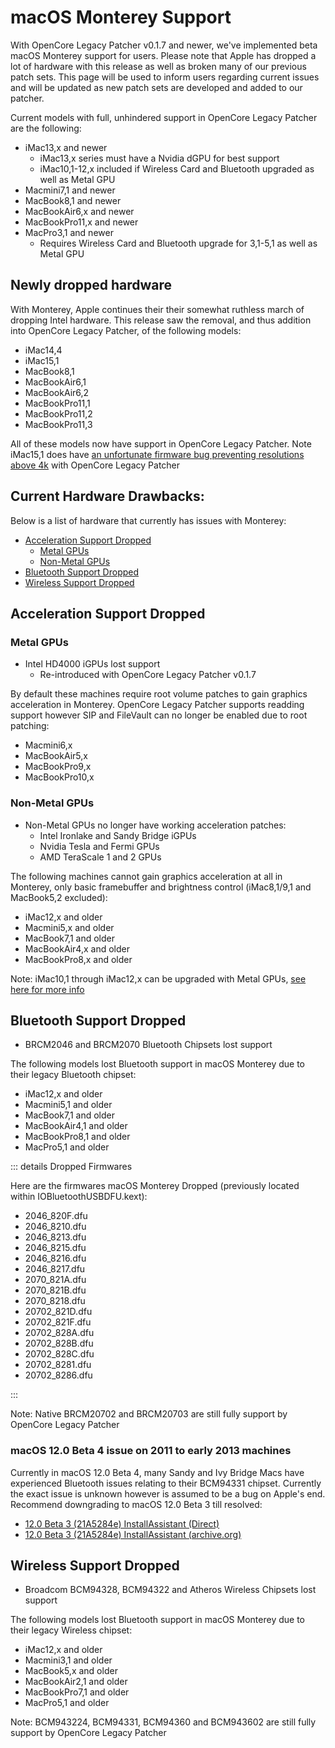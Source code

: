 # macOS Monterey Support

With OpenCore Legacy Patcher v0.1.7 and newer, we've implemented beta macOS Monterey support for users. Please note that Apple has dropped a lot of hardware with this release as well as broken many of our previous patch sets. This page will be used to inform users regarding current issues and will be updated as new patch sets are developed and added to our patcher.

Current models with full, unhindered support in OpenCore Legacy Patcher are the following:

* iMac13,x and newer
  * iMac13,x series must have a Nvidia dGPU for best support
  * iMac10,1-12,x included if Wireless Card and Bluetooth upgraded as well as Metal GPU
* Macmini7,1 and newer
* MacBook8,1 and newer
* MacBookAir6,x and newer
* MacBookPro11,x and newer
* MacPro3,1 and newer
  * Requires Wireless Card and Bluetooth upgrade for 3,1-5,1 as well as Metal GPU
 
 
## Newly dropped hardware

With Monterey, Apple continues their their somewhat ruthless march of dropping Intel hardware. This release saw the removal, and thus addition into OpenCore Legacy Patcher, of the following models:

* iMac14,4
* iMac15,1
* MacBook8,1
* MacBookAir6,1
* MacBookAir6,2
* MacBookPro11,1
* MacBookPro11,2
* MacBookPro11,3

All of these models now have support in OpenCore Legacy Patcher. Note iMac15,1 does have [an unfortunate firmware bug preventing resolutions above 4k](https://github.com/dortania/OpenCore-Legacy-Patcher/issues/359) with OpenCore Legacy Patcher

## Current Hardware Drawbacks:

Below is a list of hardware that currently has issues with Monterey:

* [Acceleration Support Dropped](#acceleration-support-dropped)
  * [Metal GPUs](#metal-gpus)
  * [Non-Metal GPUs](#non-metal-gpus)
* [Bluetooth Support Dropped](#bluetooth-support-dropped)
* [Wireless Support Dropped](#wireless-support-dropped)

## Acceleration Support Dropped

### Metal GPUs

* Intel HD4000 iGPUs lost support
  * Re-introduced with OpenCore Legacy Patcher v0.1.7

By default these machines require root volume patches to gain graphics acceleration in Monterey. OpenCore Legacy Patcher supports readding support however SIP and FileVault can no longer be enabled due to root patching:

* Macmini6,x
* MacBookAir5,x
* MacBookPro9,x
* MacBookPro10,x

### Non-Metal GPUs

* Non-Metal GPUs no longer have working acceleration patches:
  * Intel Ironlake and Sandy Bridge iGPUs
  * Nvidia Tesla and Fermi GPUs
  * AMD TeraScale 1 and 2 GPUs

The following machines cannot gain graphics acceleration at all in Monterey, only basic framebuffer and brightness control (iMac8,1/9,1 and MacBook5,2 excluded):

* iMac12,x and older
* Macmini5,x and older
* MacBook7,1 and older
* MacBookAir4,x and older
* MacBookPro8,x and older

Note: iMac10,1 through iMac12,x can be upgraded with Metal GPUs, [see here for more info](https://forums.macrumors.com/threads/2011-imac-graphics-card-upgrade.1596614/)

## Bluetooth Support Dropped

* BRCM2046 and BRCM2070 Bluetooth Chipsets lost support

The following models lost Bluetooth support in macOS Monterey due to their legacy Bluetooth chipset:

* iMac12,x and older
* Macmini5,1 and older
* MacBook7,1 and older
* MacBookAir4,1 and older
* MacBookPro8,1 and older
* MacPro5,1 and older

::: details Dropped Firmwares

Here are the firmwares macOS Monterey Dropped (previously located within IOBluetoothUSBDFU.kext):

* 2046_820F.dfu
* 2046_8210.dfu
* 2046_8213.dfu
* 2046_8215.dfu
* 2046_8216.dfu
* 2046_8217.dfu
* 2070_821A.dfu
* 2070_821B.dfu
* 2070_8218.dfu
* 20702_821D.dfu
* 20702_821F.dfu
* 20702_828A.dfu
* 20702_828B.dfu
* 20702_828C.dfu
* 20702_8281.dfu
* 20702_8286.dfu

:::

Note: Native BRCM20702 and BRCM20703 are still fully support by OpenCore Legacy Patcher

### macOS 12.0 Beta 4 issue on 2011 to early 2013 machines

Currently in macOS 12.0 Beta 4, many Sandy and Ivy Bridge Macs have experienced Bluetooth issues relating to their BCM94331 chipset. Currently the exact issue is unknown however is assumed to be a bug on Apple's end. Recommend downgrading to macOS 12.0 Beta 3 till resolved:

* [12.0 Beta 3 (21A5284e) InstallAssistant (Direct)](http://swcdn.apple.com/content/downloads/02/08/071-63739-A_G5RYVW5JHT/dfz5gp3s0jm9vl7m30oewq141zkpv8edr8/InstallAssistant.pkg)
* [12.0 Beta 3 (21A5284e) InstallAssistant (archive.org)](https://archive.org/details/12.0-21a5284e-beta-3)

## Wireless Support Dropped

* Broadcom BCM94328, BCM94322 and Atheros Wireless Chipsets lost support

The following models lost Bluetooth support in macOS Monterey due to their legacy Wireless chipset:

* iMac12,x and older
* Macmini3,1 and older
* MacBook5,x and older
* MacBookAir2,1 and older
* MacBookPro7,1 and older
* MacPro5,1 and older

Note: BCM943224, BCM94331, BCM94360 and BCM943602 are still fully support by OpenCore Legacy Patcher
